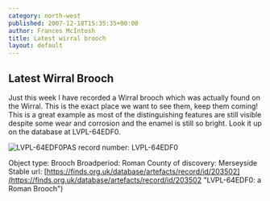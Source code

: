 ```yaml
---
category: north-west
published: 2007-12-18T15:35:35+00:00
author: Frances McIntosh
title: Latest wirral brooch
layout: default
---
```



Latest Wirral Brooch
--------------------

Just this week I have recorded a Wirral brooch which was actually found on the Wirral. This is the exact place we want
to see them, keep them coming! This is a great example as most of the distinguishing features are still visible despite
some wear and corrosion and the enamel is still so bright. Look it up on the database at LVPL-64EDF0.

![LVPL-64EDF0](https://finds.org.uk/images/thumbnails/159589.jpg)PAS record number: LVPL-64EDF0

Object type: Brooch
Broadperiod: Roman
County of discovery: Merseyside
Stable url: [https://finds.org.uk/database/artefacts/record/id/203502](https://finds.org.uk/database/artefacts/record/id/203502 "LVPL-64EDF0: a Roman Brooch")
